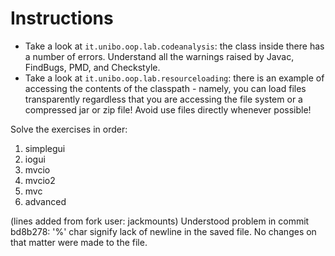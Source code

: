 # Instructions

* Take a look at `it.unibo.oop.lab.codeanalysis`: the class inside there has a number of errors. Understand all the warnings raised by Javac, FindBugs, PMD, and Checkstyle.
* Take a look at `it.unibo.oop.lab.resourceloading`: there is an example of accessing the contents of the classpath - namely, you can load files transparently regardless that you are accessing the file system or a compressed jar or zip file! Avoid use files directly whenever possible!

Solve the exercises in order:

1. simplegui
2. iogui
3. mvcio
4. mvcio2
5. mvc
6. advanced

(lines added from fork user: jackmounts)
Understood problem in commit bd8b278: '%' char signify lack of newline in the saved file. No changes on that matter were made to the file.
